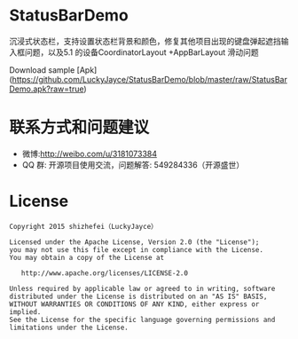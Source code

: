 # StatusBarDemo
沉浸式状态栏，支持设置状态栏背景和颜色，修复其他项目出现的键盘弹起遮挡输入框问题，以及5.1 的设备CoordinatorLayout +AppBarLayout 滑动问题  

Download sample [Apk] (https://github.com/LuckyJayce/StatusBarDemo/blob/master/raw/StatusBarDemo.apk?raw=true)  

# 联系方式和问题建议

* 微博:http://weibo.com/u/3181073384
* QQ 群: 开源项目使用交流，问题解答: 549284336（开源盛世） 

License
=======

    Copyright 2015 shizhefei（LuckyJayce）

    Licensed under the Apache License, Version 2.0 (the "License");
    you may not use this file except in compliance with the License.
    You may obtain a copy of the License at

       http://www.apache.org/licenses/LICENSE-2.0

    Unless required by applicable law or agreed to in writing, software
    distributed under the License is distributed on an "AS IS" BASIS,
    WITHOUT WARRANTIES OR CONDITIONS OF ANY KIND, either express or implied.
    See the License for the specific language governing permissions and
    limitations under the License.
